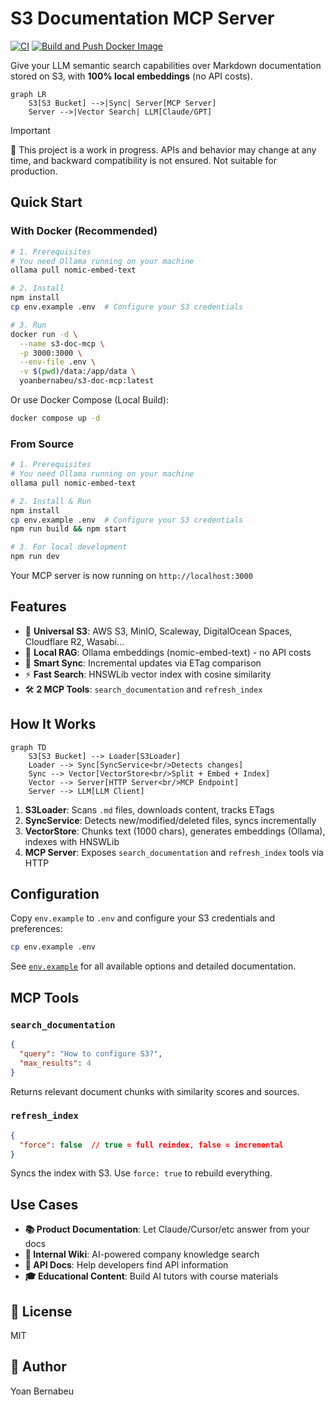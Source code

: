 # S3 Documentation MCP Server

[![CI](https://github.com/yoanbernabeu/S3-Documentation-MCP-Server/actions/workflows/ci.yml/badge.svg)](https://github.com/yoanbernabeu/S3-Documentation-MCP-Server/actions/workflows/ci.yml)
[![Build and Push Docker Image](https://github.com/yoanbernabeu/S3-Documentation-MCP-Server/actions/workflows/docker-build.yml/badge.svg)](https://github.com/yoanbernabeu/S3-Documentation-MCP-Server/actions/workflows/docker-build.yml)

Give your LLM semantic search capabilities over Markdown documentation stored on S3, with **100% local embeddings** (no API costs).

```mermaid
graph LR
    S3[S3 Bucket] -->|Sync| Server[MCP Server]
    Server -->|Vector Search| LLM[Claude/GPT]
```

> [!IMPORTANT]  
> 🚧 This project is a work in progress.
> APIs and behavior may change at any time, and backward compatibility is not ensured.
> Not suitable for production.

## Quick Start

### With Docker (Recommended)

```bash
# 1. Prerequisites
# You need Ollama running on your machine
ollama pull nomic-embed-text

# 2. Install
npm install
cp env.example .env  # Configure your S3 credentials

# 3. Run
docker run -d \
  --name s3-doc-mcp \
  -p 3000:3000 \
  --env-file .env \
  -v $(pwd)/data:/app/data \
  yoanbernabeu/s3-doc-mcp:latest
```

Or use Docker Compose (Local Build):
```bash
docker compose up -d
```

### From Source

```bash
# 1. Prerequisites
# You need Ollama running on your machine
ollama pull nomic-embed-text

# 2. Install & Run
npm install
cp env.example .env  # Configure your S3 credentials
npm run build && npm start

# 3. For local development
npm run dev
```

Your MCP server is now running on `http://localhost:3000`

## Features

- 🔌 **Universal S3**: AWS S3, MinIO, Scaleway, DigitalOcean Spaces, Cloudflare R2, Wasabi...
- 🧠 **Local RAG**: Ollama embeddings (nomic-embed-text) - no API costs
- 🔄 **Smart Sync**: Incremental updates via ETag comparison
- ⚡ **Fast Search**: HNSWLib vector index with cosine similarity
- 🛠️ **2 MCP Tools**: `search_documentation` and `refresh_index`

## How It Works

```mermaid
graph TD
    S3[S3 Bucket] --> Loader[S3Loader]
    Loader --> Sync[SyncService<br/>Detects changes]
    Sync --> Vector[VectorStore<br/>Split + Embed + Index]
    Vector --> Server[HTTP Server<br/>MCP Endpoint]
    Server --> LLM[LLM Client]
```

1. **S3Loader**: Scans `.md` files, downloads content, tracks ETags
2. **SyncService**: Detects new/modified/deleted files, syncs incrementally
3. **VectorStore**: Chunks text (1000 chars), generates embeddings (Ollama), indexes with HNSWLib
4. **MCP Server**: Exposes `search_documentation` and `refresh_index` tools via HTTP

## Configuration

Copy `env.example` to `.env` and configure your S3 credentials and preferences:

```bash
cp env.example .env
```

See [`env.example`](env.example) for all available options and detailed documentation.

## MCP Tools

### `search_documentation`

```json
{
  "query": "How to configure S3?",
  "max_results": 4
}
```

Returns relevant document chunks with similarity scores and sources.

### `refresh_index`

```json
{
  "force": false  // true = full reindex, false = incremental
}
```

Syncs the index with S3. Use `force: true` to rebuild everything.

## Use Cases

- **📚 Product Documentation**: Let Claude/Cursor/etc answer from your docs
- **🏢 Internal Wiki**: AI-powered company knowledge search
- **📖 API Docs**: Help developers find API information
- **🎓 Educational Content**: Build AI tutors with course materials

## 📝 License

MIT

## 👤 Author

Yoan Bernabeu

